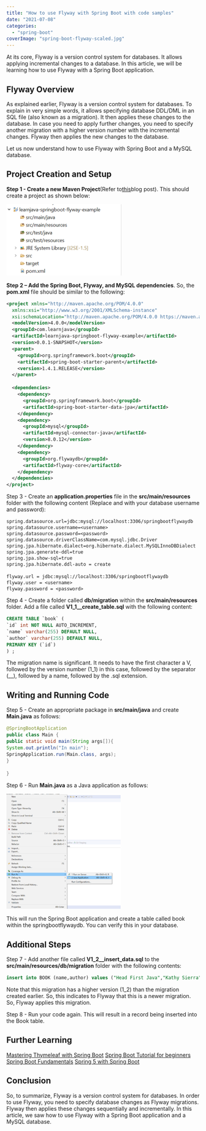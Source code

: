 ```yaml
---
title: "How to use Flyway with Spring Boot with code samples"
date: "2021-07-08"
categories: 
  - "spring-boot"
coverImage: "spring-boot-flyway-scaled.jpg"
---
```


At its core, Flyway is a version control system for databases. It allows applying incremental changes to a database. In this article, we will be learning how to use Flyway with a Spring Boot application.

## Flyway Overview

As explained earlier, Flyway is a version control system for databases. To explain in very simple words, it allows specifying database DDL/DML in an SQL file (also known as a migration). It then applies these changes to the database. In case you need to apply further changes, you need to specify another migration with a higher version number with the incremental changes. Flyway then applies the new changes to the database.

Let us now understand how to use Flyway with Spring Boot and a MySQL database.

## Project Creation and Setup

**Step 1 - Create a new Maven Project**(Refer to[this](https://reshmabidikar.github.io/2018/10/how-to-create-a-maven-project-in-eclipse.html)blog post). This should create a project as shown below:

[![](images/spring-boot-flyway/springboot-flyway-project-300x186.png)](images/spring-boot-flyway/springboot-flyway-project.png)

**Step 2 – Add the Spring Boot, Flyway, and MySQL dependencies**. So, the **pom.xml** file should be similar to the following:

```xml
<project xmlns="http://maven.apache.org/POM/4.0.0"
  xmlns:xsi="http://www.w3.org/2001/XMLSchema-instance"
  xsi:schemaLocation="http://maven.apache.org/POM/4.0.0 https://maven.apache.org/xsd/maven-4.0.0.xsd">
  <modelVersion>4.0.0</modelVersion>
  <groupId>com.learnjava</groupId>
  <artifactId>learnjava-springboot-flyway-example</artifactId>
  <version>0.0.1-SNAPSHOT</version>
  <parent>
    <groupId>org.springframework.boot</groupId>
    <artifactId>spring-boot-starter-parent</artifactId>
    <version>1.4.1.RELEASE</version>
  </parent>

  <dependencies>
    <dependency>
      <groupId>org.springframework.boot</groupId>
      <artifactId>spring-boot-starter-data-jpa</artifactId>
    </dependency>
    <dependency>
      <groupId>mysql</groupId>
      <artifactId>mysql-connector-java</artifactId>
      <version>8.0.12</version>
    </dependency>
    <dependency>
      <groupId>org.flywaydb</groupId>
      <artifactId>flyway-core</artifactId>
    </dependency>
  </dependencies>
</project>
```

Step 3 - Create an **application.properties** file in the **src/main/resources** folder with the following content (Replace _<username>_ and _<password>_ with your database username and password):

```
spring.datasource.url=jdbc:mysql://localhost:3306/springbootflywaydb
spring.datasource.username=<username>
spring.datasource.password=<password>
spring.datasource.driverClassName=com.mysql.jdbc.Driver
spring.jpa.hibernate.dialect=org.hibernate.dialect.MySQLInnoDBDialect
spring.jpa.generate-ddl=true
spring.jpa.show-sql=true
spring.jpa.hibernate.ddl-auto = create

flyway.url = jdbc:mysql://localhost:3306/springbootflywaydb
flyway.user = <username>
flyway.password = <password>
```

Step 4 - Create a folder called **db/migration** within the **src/main/resources** folder. Add a file called **V1\_1\_\_create\_table.sql** with the following content:

```sql
CREATE TABLE `book` (
`id` int NOT NULL AUTO_INCREMENT,
`name` varchar(255) DEFAULT NULL,
`author` varchar(255) DEFAULT NULL,
PRIMARY KEY (`id`)
) ;
```

The migration name is significant. It needs to have the first character a V, followed by the version number (1\_1) in this case, followed by the separator (\_\_), followed by a name, followed by the .sql extension.

## Writing and Running Code

Step 5 - Create an appropriate package in **src/main/java** and create **Main.java** as follows:

```java
@SpringBootApplication
public class Main {
public static void main(String args[]){
System.out.println("In main");
SpringApplication.run(Main.class, args);
}

}
```
Step 6 - Run **Main.java** as a Java application as follows:

[![](images/spring-boot-flyway/Run-main-298x300.png)](images/spring-boot-flyway/Run-main.png)

This will run the Spring Boot application and create a table called book within the springbootflywaydb. You can verify this in your database.

## Additional Steps

Step 7 - Add another file called **V1\_2\_\_insert\_data.sql** to the **src/main/resources/db/migration** folder with the following contents:

```sql
insert into BOOK (name,author) values ("Head First Java","Kathy Sierra");
```

Note that this migration has a higher version (1\_2) than the migration created earlier. So, this indicates to Flyway that this is a newer migration. So, Flyway applies this migration.

Step 8 - Run your code again. This will result in a record being inserted into the Book table.

## Further Learning

[Mastering Thymeleaf with Spring Boot](https://click.linksynergy.com/deeplink?id=MnzIZAZNE5Y&mid=39197&murl=https%3A%2F%2Fwww.udemy.com%2Fcourse%2Fmastering-thymeleaf-with-spring%2F) [Spring Boot Tutorial for beginners](https://click.linksynergy.com/deeplink?id=MnzIZAZNE5Y&mid=39197&murl=https%3A%2F%2Fwww.udemy.com%2Fcourse%2Fspring-boot-tutorial-for-beginners%2F) [Spring Boot Fundamentals](https://click.linksynergy.com/deeplink?id=MnzIZAZNE5Y&mid=39197&murl=https%3A%2F%2Fwww.udemy.com%2Fcourse%2Fspringbootfundamentals%2F) [Spring 5 with Spring Boot](https://click.linksynergy.com/deeplink?id=MnzIZAZNE5Y&mid=39197&murl=https%3A%2F%2Fwww.udemy.com%2Fcourse%2Fspring-5-with-spring-boot-2%2F)

## Conclusion

So, to summarize, Flyway is a version control system for databases. In order to use Flyway, you need to specify database changes as Flyway migrations. Flyway then applies these changes sequentially and incrementally. In this article, we saw how to use Flyway with a Spring Boot application and a MySQL database.
